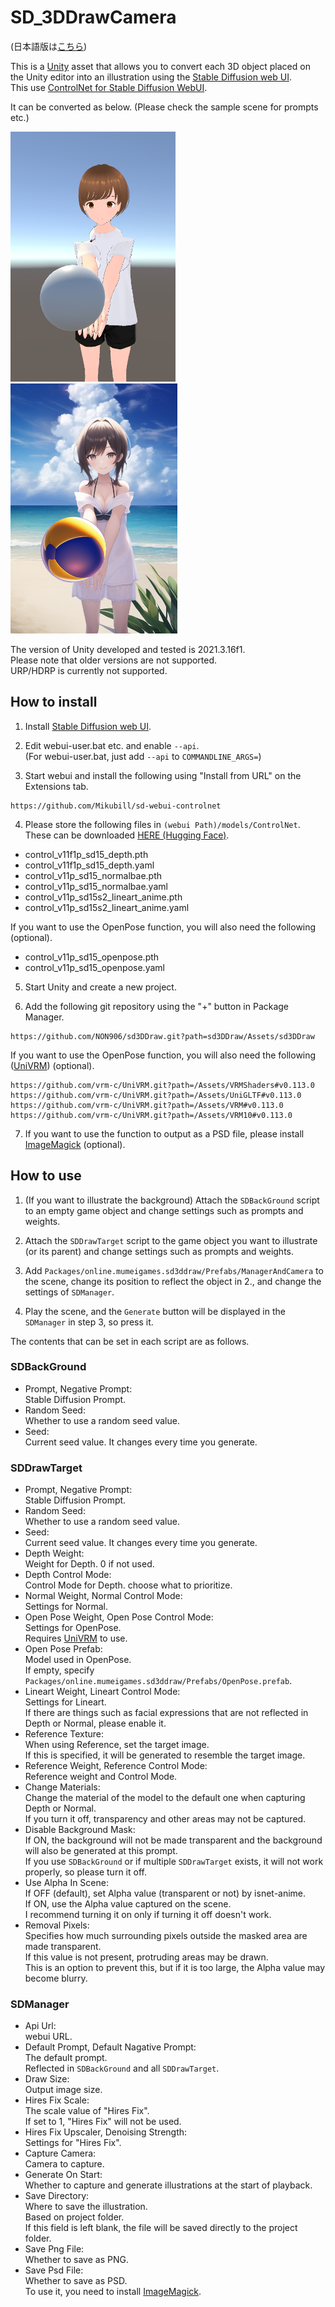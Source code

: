 # SD_3DDrawCamera

(日本語版は[こちら](README_JP.md))

This is a [Unity](https://unity.com/) asset that allows you to convert each 3D object placed on the Unity editor into an illustration using the [Stable Diffusion web UI](https://github.com/AUTOMATIC1111/stable-diffusion-webui).  
This use [ControlNet for Stable Diffusion WebUI](https://github.com/Mikubill/sd-webui-controlnet).

It can be converted as below.
(Please check the sample scene for prompts etc.)

<img src="docs/before.png" height="400px"><img src="docs/after.png" height="400px">

The version of Unity developed and tested is 2021.3.16f1.  
Please note that older versions are not supported.  
URP/HDRP is currently not supported.

## How to install

1. Install [Stable Diffusion web UI](https://github.com/AUTOMATIC1111/stable-diffusion-webui).

2. Edit webui-user.bat etc. and enable ``--api``.  
(For webui-user.bat, just add ``--api`` to ``COMMANDLINE_ARGS=``)

3. Start webui and install the following using "Install from URL" on the Extensions tab.
```
https://github.com/Mikubill/sd-webui-controlnet
```

4. Please store the following files in ``(webui Path)/models/ControlNet``.  
These can be downloaded [HERE (Hugging Face)](https://huggingface.co/lllyasviel/ControlNet-v1-1/tree/main).

- control_v11f1p_sd15_depth.pth
- control_v11f1p_sd15_depth.yaml
- control_v11p_sd15_normalbae.pth
- control_v11p_sd15_normalbae.yaml
- control_v11p_sd15s2_lineart_anime.pth
- control_v11p_sd15s2_lineart_anime.yaml

If you want to use the OpenPose function, you will also need the following (optional).

- control_v11p_sd15_openpose.pth
- control_v11p_sd15_openpose.yaml

5. Start Unity and create a new project.

6. Add the following git repository using the "+" button in Package Manager.
```
https://github.com/NON906/sd3DDraw.git?path=sd3DDraw/Assets/sd3DDraw
```
If you want to use the OpenPose function, you will also need the following ([UniVRM](https://github.com/vrm-c/UniVRM/releases/tag/v0.113.0)) (optional).

```
https://github.com/vrm-c/UniVRM.git?path=/Assets/VRMShaders#v0.113.0
https://github.com/vrm-c/UniVRM.git?path=/Assets/UniGLTF#v0.113.0
https://github.com/vrm-c/UniVRM.git?path=/Assets/VRM#v0.113.0
https://github.com/vrm-c/UniVRM.git?path=/Assets/VRM10#v0.113.0
```

7. If you want to use the function to output as a PSD file, please install [ImageMagick](https://imagemagick.org/script/download.php#windows) (optional).

## How to use

1. (If you want to illustrate the background) Attach the ``SDBackGround`` script to an empty game object and change settings such as prompts and weights.

2. Attach the ``SDDrawTarget`` script to the game object you want to illustrate (or its parent) and change settings such as prompts and weights.

3. Add ``Packages/online.mumeigames.sd3ddraw/Prefabs/ManagerAndCamera`` to the scene, change its position to reflect the object in 2., and change the settings of ``SDManager``.

4. Play the scene, and the ``Generate`` button will be displayed in the ``SDManager`` in step 3, so press it.

The contents that can be set in each script are as follows.

### SDBackGround

- Prompt, Negative Prompt:  
Stable Diffusion Prompt.
- Random Seed:  
Whether to use a random seed value.
- Seed:  
Current seed value. It changes every time you generate.

### SDDrawTarget

- Prompt, Negative Prompt:  
Stable Diffusion Prompt.
- Random Seed:  
Whether to use a random seed value.
- Seed:  
Current seed value. It changes every time you generate.
- Depth Weight:  
Weight for Depth. 0 if not used.
- Depth Control Mode:  
Control Mode for Depth. choose what to prioritize.
- Normal Weight, Normal Control Mode:  
Settings for Normal.
- Open Pose Weight, Open Pose Control Mode:  
Settings for OpenPose.  
Requires [UniVRM](https://github.com/vrm-c/UniVRM/releases/tag/v0.113.0) to use.
- Open Pose Prefab:  
Model used in OpenPose.  
If empty, specify ``Packages/online.mumeigames.sd3ddraw/Prefabs/OpenPose.prefab``.
- Lineart Weight, Lineart Control Mode:  
Settings for Lineart.  
If there are things such as facial expressions that are not reflected in Depth or Normal, please enable it.
- Reference Texture:  
When using Reference, set the target image.  
If this is specified, it will be generated to resemble the target image.  
- Reference Weight, Reference Control Mode:  
Reference weight and Control Mode.
- Change Materials:  
Change the material of the model to the default one when capturing Depth or Normal.  
If you turn it off, transparency and other areas may not be captured.
- Disable Background Mask:  
If ON, the background will not be made transparent and the background will also be generated at this prompt.  
If you use ``SDBackGround`` or if multiple ``SDDrawTarget`` exists, it will not work properly, so please turn it off.
- Use Alpha In Scene:  
If OFF (default), set Alpha value (transparent or not) by isnet-anime.  
If ON, use the Alpha value captured on the scene.  
I recommend turning it on only if turning it off doesn't work.
- Removal Pixels:  
Specifies how much surrounding pixels outside the masked area are made transparent.  
If this value is not present, protruding areas may be drawn.  
This is an option to prevent this, but if it is too large, the Alpha value may become blurry.

### SDManager

- Api Url:  
webui URL.
- Default Prompt, Default Nagative Prompt:  
The default prompt.  
Reflected in ``SDBackGround`` and all ``SDDrawTarget``.
- Draw Size:  
Output image size.
- Hires Fix Scale:  
The scale value of "Hires Fix".  
If set to 1, "Hires Fix" will not be used.
- Hires Fix Upscaler, Denoising Strength:  
Settings for "Hires Fix".
- Capture Camera:  
Camera to capture.
- Generate On Start:  
Whether to capture and generate illustrations at the start of playback.
- Save Directory:  
Where to save the illustration.  
Based on project folder.  
If this field is left blank, the file will be saved directly to the project folder.
- Save Png File:  
Whether to save as PNG.
- Save Psd File:  
Whether to save as PSD.  
To use it, you need to install [ImageMagick](https://imagemagick.org/script/download.php#windows).